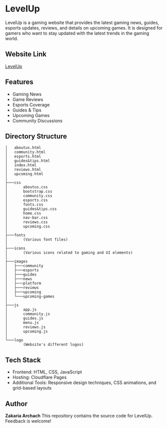 # LevelUp

LevelUp is a gaming website that provides the latest gaming news, guides, esports updates, reviews, and details on upcoming games. It is designed for gamers who want to stay updated with the latest trends in the gaming world.

## Website Link
[LevelUp](https://levelup-cj2.pages.dev/)

## Features
- Gaming News
- Game Reviews
- Esports Coverage
- Guides & Tips
- Upcoming Games
- Community Discussions

## Directory Structure
```
│   aboutus.html
│   community.html
│   esports.html
│   guides&tips.html
│   index.html
│   reviews.html
│   upcoming.html
│
├───css
│       aboutus.css
│       bootstrap.css
│       community.css
│       esports.css
│       fonts.css
│       guides&tips.css
│       home.css
│       nav-bar.css
│       reviews.css
│       upcoming.css
│
├───fonts
│       (Various font files)
│
├───icons
│       (Various icons related to gaming and UI elements)
│
├───images
│   ├───community
│   ├───esports
│   ├───guides
│   ├───news
│   ├───platform
│   ├───reviews
│   ├───upcoming
│   └───upcoming-games
│
├───js
│       app.js
│       community.js
│       guides.js
│       menu.js
│       reviews.js
│       upcoming.js
│
└───logo
        (Website's different logos)
```
## Tech Stack

- Frontend: HTML, CSS, JavaScript
- Hosting: Cloudflare Pages
- Additional Tools: Responsive design techniques, CSS animations, and grid-based layouts

## Author

**Zakaria Archach**
This repository contains the source code for LevelUp. Feedback is welcome!

